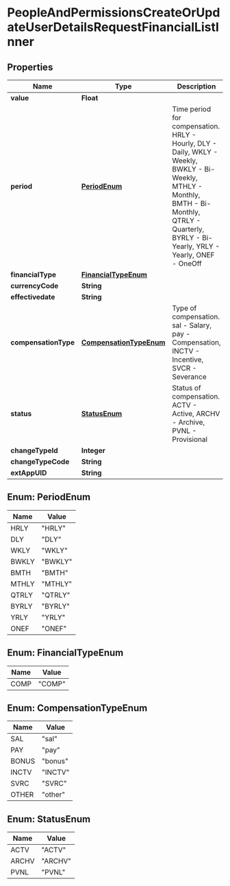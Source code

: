 

# PeopleAndPermissionsCreateOrUpdateUserDetailsRequestFinancialListInner


## Properties

| Name | Type | Description | Notes |
|------------ | ------------- | ------------- | -------------|
|**value** | **Float** |  |  [optional] |
|**period** | [**PeriodEnum**](#PeriodEnum) | Time period for compensation. HRLY - Hourly, DLY - Daily, WKLY - Weekly, BWKLY - Bi-Weekly, MTHLY - Monthly, BMTH - Bi-Monthly, QTRLY - Quarterly, BYRLY - Bi-Yearly, YRLY - Yearly, ONEF - OneOff |  [optional] |
|**financialType** | [**FinancialTypeEnum**](#FinancialTypeEnum) |  |  [optional] |
|**currencyCode** | **String** |  |  [optional] |
|**effectivedate** | **String** |  |  [optional] |
|**compensationType** | [**CompensationTypeEnum**](#CompensationTypeEnum) | Type of compensation. sal - Salary, pay - Compensation, INCTV - Incentive, SVCR - Severance |  [optional] |
|**status** | [**StatusEnum**](#StatusEnum) | Status of compensation. ACTV - Active, ARCHV - Archive, PVNL - Provisional |  [optional] |
|**changeTypeId** | **Integer** |  |  [optional] |
|**changeTypeCode** | **String** |  |  [optional] |
|**extAppUID** | **String** |  |  [optional] |



## Enum: PeriodEnum

| Name | Value |
|---- | -----|
| HRLY | &quot;HRLY&quot; |
| DLY | &quot;DLY&quot; |
| WKLY | &quot;WKLY&quot; |
| BWKLY | &quot;BWKLY&quot; |
| BMTH | &quot;BMTH&quot; |
| MTHLY | &quot;MTHLY&quot; |
| QTRLY | &quot;QTRLY&quot; |
| BYRLY | &quot;BYRLY&quot; |
| YRLY | &quot;YRLY&quot; |
| ONEF | &quot;ONEF&quot; |



## Enum: FinancialTypeEnum

| Name | Value |
|---- | -----|
| COMP | &quot;COMP&quot; |



## Enum: CompensationTypeEnum

| Name | Value |
|---- | -----|
| SAL | &quot;sal&quot; |
| PAY | &quot;pay&quot; |
| BONUS | &quot;bonus&quot; |
| INCTV | &quot;INCTV&quot; |
| SVRC | &quot;SVRC&quot; |
| OTHER | &quot;other&quot; |



## Enum: StatusEnum

| Name | Value |
|---- | -----|
| ACTV | &quot;ACTV&quot; |
| ARCHV | &quot;ARCHV&quot; |
| PVNL | &quot;PVNL&quot; |



